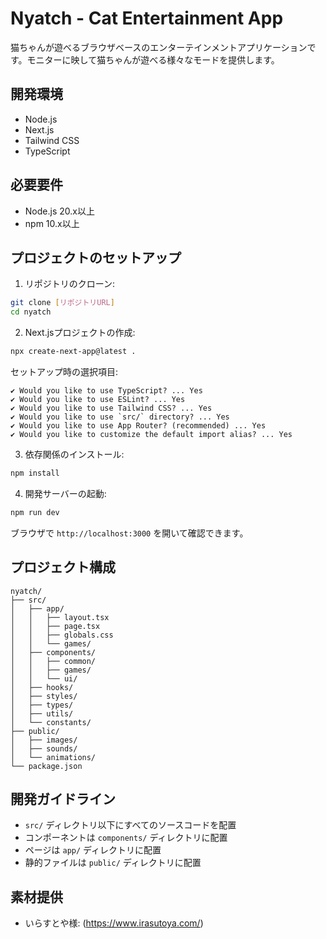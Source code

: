 # Nyatch - Cat Entertainment App

猫ちゃんが遊べるブラウザベースのエンターテインメントアプリケーションです。モニターに映して猫ちゃんが遊べる様々なモードを提供します。

## 開発環境

- Node.js
- Next.js
- Tailwind CSS
- TypeScript

## 必要要件

- Node.js 20.x以上
- npm 10.x以上

## プロジェクトのセットアップ

1. リポジトリのクローン:

```bash
git clone [リポジトリURL]
cd nyatch
```

2. Next.jsプロジェクトの作成:

```bash
npx create-next-app@latest .
```

セットアップ時の選択項目:

```
✔ Would you like to use TypeScript? ... Yes
✔ Would you like to use ESLint? ... Yes
✔ Would you like to use Tailwind CSS? ... Yes
✔ Would you like to use `src/` directory? ... Yes
✔ Would you like to use App Router? (recommended) ... Yes
✔ Would you like to customize the default import alias? ... Yes
```

3. 依存関係のインストール:

```bash
npm install
```

4. 開発サーバーの起動:

```bash
npm run dev
```

ブラウザで `http://localhost:3000` を開いて確認できます。

## プロジェクト構成

```
nyatch/
├── src/
│   ├── app/
│   │   ├── layout.tsx
│   │   ├── page.tsx
│   │   ├── globals.css
│   │   └── games/
│   ├── components/
│   │   ├── common/
│   │   ├── games/
│   │   └── ui/
│   ├── hooks/
│   ├── styles/
│   ├── types/
│   ├── utils/
│   └── constants/
├── public/
│   ├── images/
│   ├── sounds/
│   └── animations/
└── package.json
```

## 開発ガイドライン

- `src/` ディレクトリ以下にすべてのソースコードを配置
- コンポーネントは `components/` ディレクトリに配置
- ページは `app/` ディレクトリに配置
- 静的ファイルは `public/` ディレクトリに配置

## 素材提供

- いらすとや様: (https://www.irasutoya.com/)
